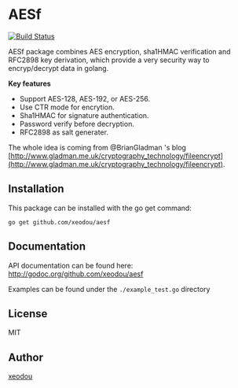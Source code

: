 AESf
==========

[![Build Status](https://travis-ci.org/xeodou/aesf.svg?branch=master)](https://travis-ci.org/xeodou/aesf)

AESf package combines AES encryption, sha1HMAC verification and RFC2898 key derivation, which provide a very security way to encryp/decrypt data in golang.

**Key features**

- Support AES-128, AES-192, or AES-256.
- Use CTR mode for encrytion.
- Sha1HMAC for signature authentication.
- Password verify before decryption.
- RFC2898 as salt generater.

The whole idea is coming from @BrianGladman 's blog [http://www.gladman.me.uk/cryptography_technology/fileencrypt](http://www.gladman.me.uk/cryptography_technology/fileencrypt).

Installation
------------

This package can be installed with the go get command:

    go get github.com/xeodou/aesf

Documentation
-------------

API documentation can be found here: http://godoc.org/github.com/xeodou/aesf

Examples can be found under the `./example_test.go` directory


License
-------

MIT

Author
------

[xeodou](https://xeodou.me)
